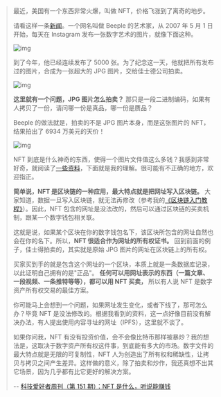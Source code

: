 > 最近，美国有一个东西非常火爆，叫做 NFT，价格飞涨到了离奇的地步。
>
> 请看这样一条[新闻](https://www.thepaper.cn/newsDetail_forward_11783283)。一个网名叫做 Beeple 的艺术家，从 2007 年 5 月 1 日开始，每天在 Instagram 发布一张数字艺术的图片，就像下面这种。
>
> ![img](https://static.yoouu.cn/imgs/doc/pic-go/bg2021032311.jpg)
>
> 到了今年，他已经连续发布了 5000 张。为了纪念这一天，他就把所有发布过的图片，合成为一张超大的 JPG 图片，交给佳士德公司拍卖。
>
> ![img](https://static.yoouu.cn/imgs/doc/pic-go/bg2021032312.jpg)
>
> **这里就有一个问题，JPG 图片怎么拍卖？** 那只是一段二进制编码，如果有人拷贝了一份，请问哪一份是真品，哪一份是赝品？
>
> Beeple 的做法就是，拍卖的不是 JPG 图片本身，而是这张图片的 NFT，结果拍出了 6934 万美元的天价！
>
> ![img](https://static.yoouu.cn/imgs/doc/pic-go/bg2021032313.jpg)
>
> NFT 到底是什么神奇的东西，使得一个图片文件值这么多钱？我感到非常好奇，就阅读了[一些资料](https://www.coindesk.com/its-an-nft-boom-do-you-know-where-your-digital-art-lives)，下面就是我的理解。很可能有不正确的地方，欢迎指正。
>
> **简单说，NFT 是区块链的一种应用，最大特点就是把网址写入区块链。** 大家知道，数据一旦写入区块链，就无法再修改（参考我的[《区块链入门教程》](https://www.ruanyifeng.com/blog/2017/12/blockchain-tutorial.html)）。因此，NFT 包含的网址是没法改的，然后可以通过区块链的买卖机制，跟某一个数字钱包相关联。
>
> 这就是说，如果某个区块在你的数字钱包名下，该区块所包含的网址自然也会在你的名下。所以，**NFT 很适合作为网址的所有权证书。** 回到前面的例子，佳士得拍卖的，其实就是原始 JPG 图片的网址在区块链上的所有权。
>
> 买家买到手的就是包含这个网址的一个区块，本质上就是一条数据库记录，以此证明自己拥有的是"正品"。 **任何可以用网址表示的东西（一篇文章、一段视频、一条推特等等），都可以用 NFT 买卖，** 所以有人说 NFT 是数字资产所有权交易的最佳方案。
>
> 你可能马上会想到一个问题，如果网址发生变化，或者下线了，那可怎么办？毕竟 NFT 是没法修改的。根据我看到的资料，这一点好像目前没有解决办法，有人提出使用内容寻址的网址（IPFS），这里就不谈了。
>
> 如果你问我，NFT 有没有投资价值，会不会像比特币那样被暴炒？我的想法是，这取决于数字资产所有权这件事，到底能有多大的市场。数字文件的最大特点就是无限的可复制性，NFT 人为创造出了所有权和稀缺性，让拷贝与拷贝之间产生差异。这样做的意义，除了拍卖和炒作，我还真想不出其它场景，因为几乎都有比它更好的解决方案。
>
> -- [科技爱好者周刊（第 151 期）：NFT 是什么，听说能赚钱](https://www.ruanyifeng.com/blog/2021/03/weekly-issue-151.html)
